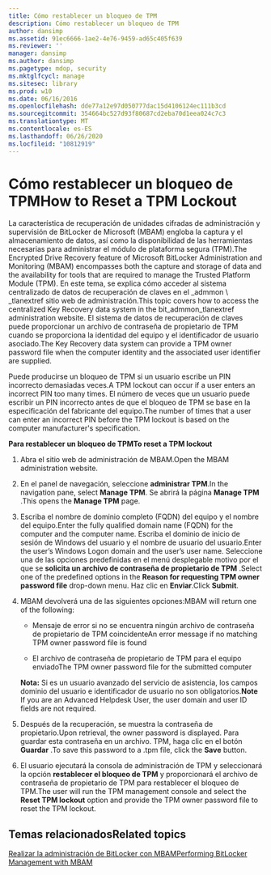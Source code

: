 ```yaml
---
title: Cómo restablecer un bloqueo de TPM
description: Cómo restablecer un bloqueo de TPM
author: dansimp
ms.assetid: 91ec6666-1ae2-4e76-9459-ad65c405f639
ms.reviewer: ''
manager: dansimp
ms.author: dansimp
ms.pagetype: mdop, security
ms.mktglfcycl: manage
ms.sitesec: library
ms.prod: w10
ms.date: 06/16/2016
ms.openlocfilehash: dde77a12e97d050777dac15d4106124ec111b3cd
ms.sourcegitcommit: 354664bc527d93f80687cd2eba70d1eea024c7c3
ms.translationtype: MT
ms.contentlocale: es-ES
ms.lasthandoff: 06/26/2020
ms.locfileid: "10812919"
---
```

# <span data-ttu-id="66cc4-103">Cómo restablecer un bloqueo de TPM</span><span class="sxs-lookup"><span data-stu-id="66cc4-103">How to Reset a TPM Lockout</span></span>


<span data-ttu-id="66cc4-104">La característica de recuperación de unidades cifradas de administración y supervisión de BitLocker de Microsoft (MBAM) engloba la captura y el almacenamiento de datos, así como la disponibilidad de las herramientas necesarias para administrar el módulo de plataforma segura (TPM).</span><span class="sxs-lookup"><span data-stu-id="66cc4-104">The Encrypted Drive Recovery feature of Microsoft BitLocker Administration and Monitoring (MBAM) encompasses both the capture and storage of data and the availability for tools that are required to manage the Trusted Platform Module (TPM).</span></span> <span data-ttu-id="66cc4-105">En este tema, se explica cómo acceder al sistema centralizado de datos de recuperación de claves en el _admmon \ _tlanextref sitio web de administración.</span><span class="sxs-lookup"><span data-stu-id="66cc4-105">This topic covers how to access the centralized Key Recovery data system in the bit\_admmon\_tlanextref administration website.</span></span> <span data-ttu-id="66cc4-106">El sistema de datos de recuperación de claves puede proporcionar un archivo de contraseña de propietario de TPM cuando se proporciona la identidad del equipo y el identificador de usuario asociado.</span><span class="sxs-lookup"><span data-stu-id="66cc4-106">The Key Recovery data system can provide a TPM owner password file when the computer identity and the associated user identifier are supplied.</span></span>

<span data-ttu-id="66cc4-107">Puede producirse un bloqueo de TPM si un usuario escribe un PIN incorrecto demasiadas veces.</span><span class="sxs-lookup"><span data-stu-id="66cc4-107">A TPM lockout can occur if a user enters an incorrect PIN too many times.</span></span> <span data-ttu-id="66cc4-108">El número de veces que un usuario puede escribir un PIN incorrecto antes de que el bloqueo de TPM se base en la especificación del fabricante del equipo.</span><span class="sxs-lookup"><span data-stu-id="66cc4-108">The number of times that a user can enter an incorrect PIN before the TPM lockout is based on the computer manufacturer's specification.</span></span>

**<span data-ttu-id="66cc4-109">Para restablecer un bloqueo de TPM</span><span class="sxs-lookup"><span data-stu-id="66cc4-109">To reset a TPM lockout</span></span>**

1.  <span data-ttu-id="66cc4-110">Abra el sitio web de administración de MBAM.</span><span class="sxs-lookup"><span data-stu-id="66cc4-110">Open the MBAM administration website.</span></span>

2.  <span data-ttu-id="66cc4-111">En el panel de navegación, seleccione **administrar TPM**.</span><span class="sxs-lookup"><span data-stu-id="66cc4-111">In the navigation pane, select **Manage TPM**.</span></span> <span data-ttu-id="66cc4-112">Se abrirá la página **Manage TPM** .</span><span class="sxs-lookup"><span data-stu-id="66cc4-112">This opens the **Manage TPM** page.</span></span>

3.  <span data-ttu-id="66cc4-113">Escriba el nombre de dominio completo (FQDN) del equipo y el nombre del equipo.</span><span class="sxs-lookup"><span data-stu-id="66cc4-113">Enter the fully qualified domain name (FQDN) for the computer and the computer name.</span></span> <span data-ttu-id="66cc4-114">Escriba el dominio de inicio de sesión de Windows del usuario y el nombre de usuario del usuario.</span><span class="sxs-lookup"><span data-stu-id="66cc4-114">Enter the user’s Windows Logon domain and the user’s user name.</span></span> <span data-ttu-id="66cc4-115">Seleccione una de las opciones predefinidas en el menú desplegable motivo por el que se **solicita un archivo de contraseña de propietario de TPM** .</span><span class="sxs-lookup"><span data-stu-id="66cc4-115">Select one of the predefined options in the **Reason for requesting TPM owner password file** drop-down menu.</span></span> <span data-ttu-id="66cc4-116">Haz clic en **Enviar**.</span><span class="sxs-lookup"><span data-stu-id="66cc4-116">Click **Submit**.</span></span>

4.  <span data-ttu-id="66cc4-117">MBAM devolverá una de las siguientes opciones:</span><span class="sxs-lookup"><span data-stu-id="66cc4-117">MBAM will return one of the following:</span></span>

    -   <span data-ttu-id="66cc4-118">Mensaje de error si no se encuentra ningún archivo de contraseña de propietario de TPM coincidente</span><span class="sxs-lookup"><span data-stu-id="66cc4-118">An error message if no matching TPM owner password file is found</span></span>

    -   <span data-ttu-id="66cc4-119">El archivo de contraseña de propietario de TPM para el equipo enviado</span><span class="sxs-lookup"><span data-stu-id="66cc4-119">The TPM owner password file for the submitted computer</span></span>

    <span data-ttu-id="66cc4-120">**Nota:**  Si es un usuario avanzado del servicio de asistencia, los campos dominio del usuario e identificador de usuario no son obligatorios.</span><span class="sxs-lookup"><span data-stu-id="66cc4-120">**Note** If you are an Advanced Helpdesk User, the user domain and user ID fields are not required.</span></span>

     

5.  <span data-ttu-id="66cc4-121">Después de la recuperación, se muestra la contraseña de propietario.</span><span class="sxs-lookup"><span data-stu-id="66cc4-121">Upon retrieval, the owner password is displayed.</span></span> <span data-ttu-id="66cc4-122">Para guardar esta contraseña en un archivo. TPM, haga clic en el botón **Guardar** .</span><span class="sxs-lookup"><span data-stu-id="66cc4-122">To save this password to a .tpm file, click the **Save** button.</span></span>

6.  <span data-ttu-id="66cc4-123">El usuario ejecutará la consola de administración de TPM y seleccionará la opción **restablecer el bloqueo de TPM** y proporcionará el archivo de contraseña de propietario de TPM para restablecer el bloqueo de TPM.</span><span class="sxs-lookup"><span data-stu-id="66cc4-123">The user will run the TPM management console and select the **Reset TPM lockout** option and provide the TPM owner password file to reset the TPM lockout.</span></span>

## <span data-ttu-id="66cc4-124">Temas relacionados</span><span class="sxs-lookup"><span data-stu-id="66cc4-124">Related topics</span></span>


[<span data-ttu-id="66cc4-125">Realizar la administración de BitLocker con MBAM</span><span class="sxs-lookup"><span data-stu-id="66cc4-125">Performing BitLocker Management with MBAM</span></span>](performing-bitlocker-management-with-mbam.md)

 

 





